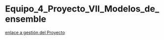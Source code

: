 # Equipo_4_Proyecto_VII_Modelos_de_ensemble
[enlace a gestión del Proyecto](https://github.com/orgs/Factoria-F5-madrid/projects/49/views/1)
